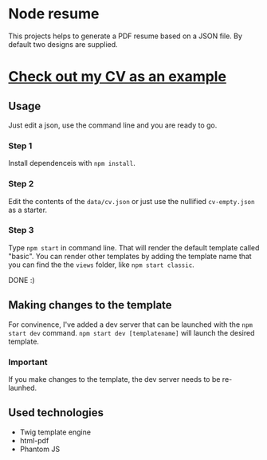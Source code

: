 # Node resume
This projects helps to generate a PDF resume based on a JSON file. By default two designs are supplied.

# [Check out my CV as an example](cv.pdf)

## Usage
Just edit a json, use the command line and you are ready to go. 
### Step 1
Install dependenceis with `npm install`.
### Step 2
Edit the contents of the `data/cv.json` or just use the nullified `cv-empty.json` as a starter.
### Step 3
Type `npm start` in command line. That will render the default template called "basic". You can render other templates by adding the template name that you can find the the `views` folder, like `npm start classic`.

DONE :)

## Making changes to the template

For convinence, I've added a dev server that can be launched with the `npm start dev` command. `npm start dev [templatename]` will launch the desired template. 

### Important
If you make changes to the template, the dev server needs to be re-launhed.

## Used technologies
 * Twig template engine
 * html-pdf
 * Phantom JS
